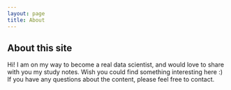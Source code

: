 ```yaml
---
layout: page
title: About
---
```

<link rel="stylesheet" href="style.css">


About this site
---------------
Hi! I am on my way to become a real data scientist, and would love to share with you my study notes. 
Wish you could find something interesting here :)
If you have any questions about the content, please feel free to contact.



<!-- change the picture here -->
<!-- <div id="avatar">
<a href="../favicon.ico">
<img alt="yo" width="200" height="200"
	src="../favicon.ico"
	srcset="../favicon.ico 2x">
</a>
</div> -->



<!-- ### Footprints ###
* [Facebook](https://www.facebook.com/jdh863)
* [Google+](https://plus.google.com/+%E4%BD%95%E9%9C%87%E9%82%A6-jdh8?rel=author)
* Wikipedia
	- [中文](https://zh.wikipedia.org/wiki/User:Jdh8)
	- [English](https://en.wikipedia.org/wiki/User:Jdh8)
	- [Français](https://fr.wikipedia.org/wiki/Utilisateur:Jdh8) -->

<!-- <small>
\[Animation of my avatar is from [Lea Verou][Lea].  Hers is generated
dynamically, mine hardcoded.\]
</small> -->
<!--
[CK]: https://web.ck.tp.edu.tw/
[Cxx]: https://zh.wikipedia.org/wiki/C%2B%2B
[Eigen]: http://eigen.tuxfamily.org/index.php?title=Main_Page
[HTML]: https://zh.wikipedia.org/wiki/HTML
[KroneckerProd]: https://zh.wikipedia.org/wiki/%E5%85%8B%E7%BD%97%E5%86%85%E5%85%8B%E7%A7%AF
[Lea]: http://lea.verou.me/about/
[MatF]: https://en.wikipedia.org/wiki/Matrix_function
[NumLinAlg]: https://ccjou.wordpress.com/category/article/numerical/
[SearchEn]: https://duckduckgo.com/?q=%22Chen-Pang+He%22
[SearchZh]: https://duckduckgo.com/?q=%E4%BD%95%E9%9C%87%E9%82%A6
[SHA-1]: https://en.wikipedia.org/wiki/SHA-1
[TMU]: http://www.tmu.edu.tw/v3/main.php -->

<!-- About this site
---------------
This site is primarily about mathematics and computer science.

[GitHub Pages][GHP] uses [Jekyll][Jekyll], enabling me to write modularized
stylesheets in [Sass][Sass], which can also be loaded across sites.

[GHP]: https://pages.github.com/
[Jekyll]: http://jekyllrb.com/
[Sass]: http://sass-lang.com/


[CC]: http://creativecommons.org/licenses/by-sa/4.0/deed
[FreeSW]: https://www.gnu.org/philosophy/free-sw.html
[GPL]: https://www.gnu.org/licenses/gpl.html
[Up]: https://github.com/mmistakes/skinny-bones-jekyll -->
